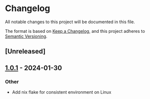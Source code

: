 # Changelog
All notable changes to this project will be documented in this file.

The format is based on [Keep a Changelog](https://keepachangelog.com/en/1.0.0/),
and this project adheres to [Semantic Versioning](https://semver.org/spec/v2.0.0.html).

## [Unreleased]

## [1.0.1](https://github.com/fasterthanlime/oval/compare/v1.0.0...v1.0.1) - 2024-01-30

### Other
- Add nix flake for consistent environment on Linux
